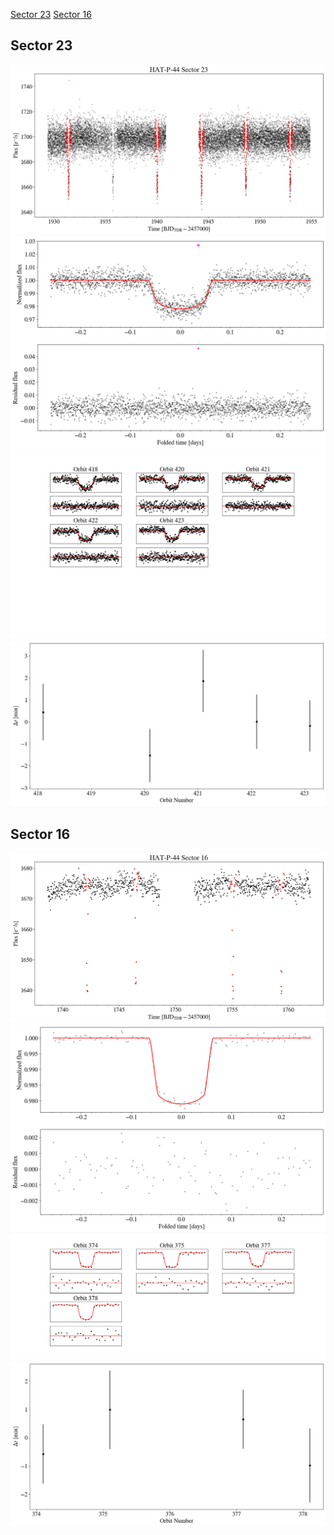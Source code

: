 [Sector 23](#sector23)
[Sector 16](#sector16)

<a name = "sector23"></a>
## Sector 23
![alt text](/tt/HAT-P-44_Sector_23/HAT-P-44_Sector_23_a_TimeSeries.png)
![alt text](/tt/HAT-P-44_Sector_23/HAT-P-44_Sector_23_b_FoldedLightCurve.png)
![alt text](/tt/HAT-P-44_Sector_23/HAT-P-44_Sector_23_b_IndividualTransitsWithFit.png)
![alt text](/tt/HAT-P-44_Sector_23/HAT-P-44_Sector_23_c_TimingResiduals.png)

<a name = "sector16"></a>
## Sector 16
![alt text](/tt/HAT-P-44_Sector_16/HAT-P-44_Sector_16_a_TimeSeries.png)
![alt text](/tt/HAT-P-44_Sector_16/HAT-P-44_Sector_16_b_FoldedLightCurve.png)
![alt text](/tt/HAT-P-44_Sector_16/HAT-P-44_Sector_16_b_IndividualTransitsWithFit.png)
![alt text](/tt/HAT-P-44_Sector_16/HAT-P-44_Sector_16_c_TimingResiduals.png)

